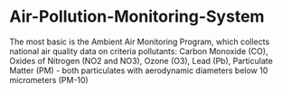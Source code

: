 # Air-Pollution-Monitoring-System
The most basic is the Ambient Air Monitoring Program, which collects national air quality data on criteria pollutants: Carbon Monoxide (CO), Oxides of Nitrogen (NO2 and NO3), Ozone (O3), Lead (Pb), Particulate Matter (PM) - both particulates with aerodynamic diameters below 10 micrometers (PM-10) 
